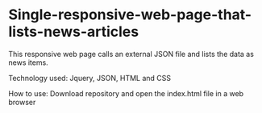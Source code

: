 # Single-responsive-web-page-that-lists-news-articles

This responsive web page calls an external JSON file and lists the data as news items. 

Technology used: Jquery, JSON, HTML and CSS

How to use: Download repository and open the index.html file in a web browser
